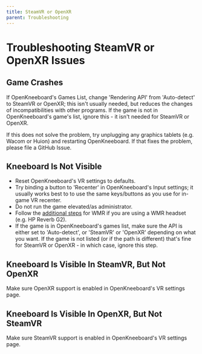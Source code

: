 ```yaml
---
title: SteamVR or OpenXR
parent: Troubleshooting
---
```


# Troubleshooting SteamVR or OpenXR Issues

## Game Crashes

If OpenKneeboard's Games List, change 'Rendering API' from 'Auto-detect' to SteamVR or OpenXR; this isn't usually needed, but reduces the changes of incompatibilities with other programs. If the game is not in OpenKneeboard's game's list, ignore this - it isn't needed for SteamVR or OpenXR.

If this does not solve the problem, try unplugging any graphics tablets (e.g. Wacom or Huion) and restarting OpenKneeboard. If that fixes the problem, please file a GitHub Issue.

## Kneeboard Is Not Visible

- Reset OpenKneeboard's VR settings to defaults.
- Try binding a button to 'Recenter' in OpenKneeboard's Input settings; it usually works best to to use the same keys/buttons as you use for in-game VR recenter.
- Do not run the game elevated/as administrator.
- Follow the [additional steps](wmr-kneeboard-position.md) for WMR if you are using a WMR headset (e.g. HP Reverb G2).
- If the game is in OpenKneeboard's games list, make sure the API is either set to 'Auto-detect', or 'SteamVR' or 'OpenXR' depending on what you want. If the game is not listed (or if the path is different) that's fine for SteamVR or OpenXR - in which case, ignore this step.

## Kneeboard Is Visible In SteamVR, But Not OpenXR

Make sure OpenXR support is enabled in OpenKneeboard's VR settings page.

## Kneeboard Is Visible In OpenXR, But Not SteamVR

Make sure SteamVR support is enabled in OpenKneeboard's VR settings page.
